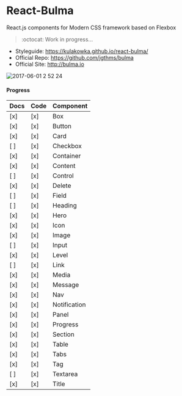 # React-Bulma

React.js components for Modern CSS framework based on Flexbox

> :octocat: Work in progress...

- Styleguide: https://kulakowka.github.io/react-bulma/
- Official Repo: https://github.com/jgthms/bulma
- Official Site: http://bulma.io

![2017-06-01 2 52 24](https://cloud.githubusercontent.com/assets/557190/26658839/5da1e0f8-4675-11e7-8c24-3cf7c9a92275.png)

#### Progress

| Docs | Code | Component    |
|:-----|:-----|:-------------|
| [x]  | [x]  | Box          |
| [x]  | [x]  | Button       |
| [x]  | [x]  | Card         |
| [ ]  | [x]  | Checkbox     |
| [x]  | [x]  | Container    |
| [x]  | [x]  | Content      |
| [ ]  | [x]  | Control      |
| [x]  | [x]  | Delete       |
| [ ]  | [x]  | Field        |
| [ ]  | [x]  | Heading      |
| [x]  | [x]  | Hero         |
| [x]  | [x]  | Icon         |
| [x]  | [x]  | Image        |
| [ ]  | [x]  | Input        |
| [x]  | [x]  | Level        |
| [ ]  | [x]  | Link         |
| [x]  | [x]  | Media        |
| [x]  | [x]  | Message      |
| [x]  | [x]  | Nav          |
| [x]  | [x]  | Notification |
| [x]  | [x]  | Panel        |
| [x]  | [x]  | Progress     |
| [x]  | [x]  | Section      |
| [x]  | [x]  | Table        |
| [x]  | [x]  | Tabs         |
| [x]  | [x]  | Tag          |
| [ ]  | [x]  | Textarea     |
| [x]  | [x]  | Title        |
